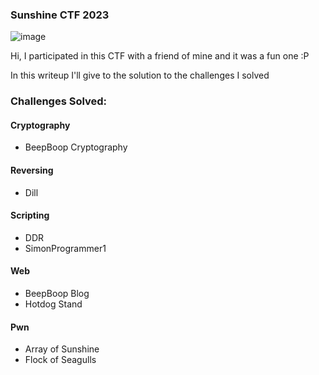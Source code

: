 <h3> Sunshine CTF 2023 </h3>

![image](https://github.com/h4ckyou/h4ckyou.github.io/assets/127159644/5c85ce84-845f-47ee-8dbf-a8caa05439eb)

Hi, I participated in this CTF with a friend of mine and it was a fun one :P

In this writeup I'll give to the solution to the challenges I solved

### Challenges Solved:

#### Cryptography
-  BeepBoop Cryptography

#### Reversing
- Dill

#### Scripting
- DDR
- SimonProgrammer1

#### Web
- BeepBoop Blog
- Hotdog Stand

#### Pwn
- Array of Sunshine
- Flock of Seagulls


